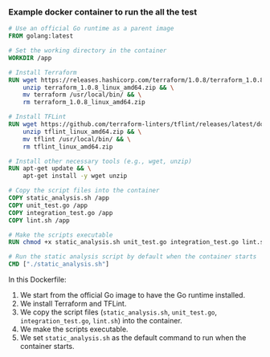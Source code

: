 ### Example docker container to run the all the test

```dockerfile
# Use an official Go runtime as a parent image
FROM golang:latest

# Set the working directory in the container
WORKDIR /app

# Install Terraform
RUN wget https://releases.hashicorp.com/terraform/1.0.8/terraform_1.0.8_linux_amd64.zip && \
    unzip terraform_1.0.8_linux_amd64.zip && \
    mv terraform /usr/local/bin/ && \
    rm terraform_1.0.8_linux_amd64.zip

# Install TFLint
RUN wget https://github.com/terraform-linters/tflint/releases/latest/download/tflint_linux_amd64.zip && \
    unzip tflint_linux_amd64.zip && \
    mv tflint /usr/local/bin/ && \
    rm tflint_linux_amd64.zip

# Install other necessary tools (e.g., wget, unzip)
RUN apt-get update && \
    apt-get install -y wget unzip

# Copy the script files into the container
COPY static_analysis.sh /app
COPY unit_test.go /app
COPY integration_test.go /app
COPY lint.sh /app

# Make the scripts executable
RUN chmod +x static_analysis.sh unit_test.go integration_test.go lint.sh

# Run the static analysis script by default when the container starts
CMD ["./static_analysis.sh"]
```

In this Dockerfile:

1. We start from the official Go image to have the Go runtime installed.
2. We install Terraform and TFLint.
3. We copy the script files (`static_analysis.sh`, `unit_test.go`, `integration_test.go`, `lint.sh`) into the container.
4. We make the scripts executable.
5. We set `static_analysis.sh` as the default command to run when the container starts.